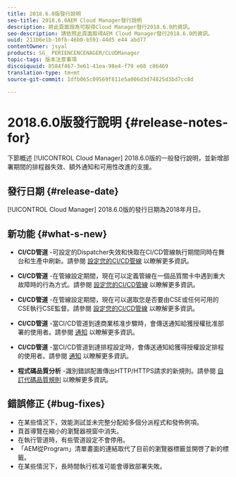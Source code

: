 ```yaml
---
title: 2018.6.0版發行說明
seo-title: 2018.6.0AEM Cloud Manager發行說明
description: 將此頁面設為可取得Cloud Manager發行2018.6.0的資訊。
seo-description: 請依照此頁面取得AEM Cloud Manager發行2018.6.0的資訊。
uuid: 211b6e1b-10fb-46b0-b591-44d5 e44 abd77
contentOwner: jsyal
products: SG_ PERIENCENCENAGER/CLUDManager
topic-tags: 版本注意事項
discoiquuid: 8584f467-3e61-41ea-98e4-f79 e68 c86469
translation-type: tm+mt
source-git-commit: 1dfb065c09569f811e5a006d3d74825d3bd7cc8d

---
```



# 2018.6.0版發行說明 {#release-notes-for}

下節概述 [!UICONTROL Cloud Manager] 2018.6.0版的一般發行說明，並新增部署期間的排程器失效、額外通知和可用性改進的支援。

## 發行日期 {#release-date}

[!UICONTROL Cloud Manager] 2018.6.0版的發行日期為2018年月日。

## 新功能 {#what-s-new}

* **CI/CD管道** -可設定的Dispatcher失效和快取在CI/CD管線執行期間同時在舞台和生產中刷新。請參閱 [設定您的CI/CD管線](configuring-pipeline.md) 以瞭解更多資訊。

* **CI/CD管道** -在管線設定期間，現在可以定義管線在一個品質關卡中遇到重大故障時的行為方式。請參閱 [設定您的CI/CD管線](configuring-pipeline.md) 以瞭解更多資訊。

* **CI/CD管道** -在管線設定期間，現在可以選取您是否要由CSE或任何可用的CSE執行CSE監督。請參閱 [設定您的CI/CD管線](configuring-pipeline.md) 以瞭解更多資訊。

* **CI/CD管道** -當CI/CD管道到達商業核准步驟時，會傳送通知給獲授權批准部署的使用者。請參閱 [通知](notifications.md) 以瞭解更多資訊。

* **CI/CD管道** -當CI/CD管道到達排程設定時，會傳送通知給獲得授權設定排程的使用者。請參閱 [通知](notifications.md) 以瞭解更多資訊。

* **程式碼品質分析** -識別錯誤配置傳出HTTP/HTTPS請求的新規則。請參閱 [自訂代碼品質規則](custom-code-quality-rules.md) 以瞭解更多資訊。

## 錯誤修正 {#bug-fixes}

* 在某些情況下，效能測試並未完整分配給多個分派程式和發佈例項。
* 頁首導覽在縮小的瀏覽器視窗中消失。
* 在執行管道時，有些管道設定不會停用。
* 「AEM從Program」清單畫面的連結取代了目前的瀏覽器標籤並開啓了新的標籤。
* 在某些情況下，長時間執行核准可能會導致部署失敗。
